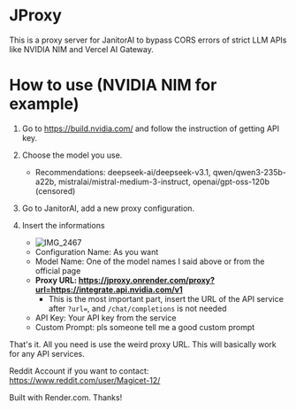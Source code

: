 # JProxy
This is a proxy server for JanitorAI to bypass CORS errors of strict LLM APIs like NVIDIA NIM and Vercel AI Gateway.

# How to use (NVIDIA NIM for example)
1. Go to https://build.nvidia.com/ and follow the instruction of getting API key.

2. Choose the model you use.
    - Recommendations: deepseek-ai/deepseek-v3.1, qwen/qwen3-235b-a22b, mistralai/mistral-medium-3-instruct, openai/gpt-oss-120b (censored)

4. Go to JanitorAI, add a new proxy configuration.

5. Insert the informations
    - ![IMG_2467](https://github.com/user-attachments/assets/39e59e94-a1b7-401f-aa92-4aa3070d2bff)
    - Configuration Name: As you want
    - Model Name: One of the model names I said above or from the official page
    - **Proxy URL: https://jproxy.onrender.com/proxy?url=https://integrate.api.nvidia.com/v1**
        - This is the most important part, insert the URL of the API service after `?url=`, and `/chat/completions` is not needed
    - API Key: Your API key from the service
    - Custom Prompt: pls someone tell me a good custom prompt

That's it. All you need is use the weird proxy URL. This will basically work for any API services.

Reddit Account if you want to contact: https://www.reddit.com/user/Magicet-12/

Built with Render.com. Thanks!
